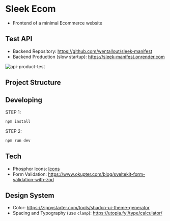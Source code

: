 # Sleek Ecom

- Frontend of a minimal Ecommerce website


## Test API

- Backend Repository: https://github.com/wentallout/sleek-manifest
- Backend Production (slow startup): https://sleek-manifest.onrender.com
  
![api-product-test](https://github.com/user-attachments/assets/81b226ca-9b5b-4fd9-87ae-6f446ccbef16)


## Project Structure

## Developing

STEP 1:

```bash
npm install
```

STEP 2:

```bash
npm run dev
```

## Tech

- Phosphor Icons: [Icons](https://icon-sets.iconify.design/ph)
- Form Validation: https://www.okupter.com/blog/sveltekit-form-validation-with-zod

## Design System

- Color: https://zippystarter.com/tools/shadcn-ui-theme-generator
- Spacing and Typography (use `clamp`): https://utopia.fyi/type/calculator/
